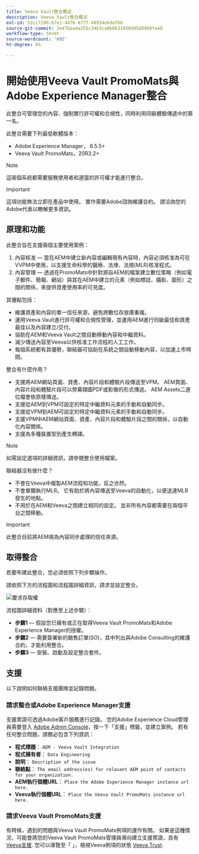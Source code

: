 ```yaml
---
title: Veeva Vault整合概述
description: Veeva Vault整合概述
exl-id: 52cc7290-b7e1-4476-877f-48934e6daf68
source-git-commit: 2e47baa4a255c34b3ca0b8631650dd5d8960fea8
workflow-type: tm+mt
source-wordcount: '692'
ht-degree: 0%

---
```


# 開始使用Veeva Vault PromoMats與Adobe Experience Manager整合

此整合可管理您的內容、強制實行許可權和合規性，同時利用同級體驗傳遞中的第一名。

此整合需要下列最低軟體版本：

* Adobe Experience Manager， 6.5.5+
* Veeva Vault PromoMats，20R3.2+

>[!NOTE]
>
>這兩個系統都需要服務使用者和適當的許可權才能進行整合。
>

>[!IMPORTANT]
>
>這項功能無法立即在產品中使用。 實作需要Adobe諮詢維護合約。 請洽詢您的Adobe代表以瞭解更多資訊。
>

## 原理和功能

此整合旨在支援兩個主要使用案例：

1. 內容核准 — 當在AEM中建立新內容或編輯現有內容時，內容必須核准為可在VVPM中使用，以支援生命科學的醫療、法律、法規(MLR)核准程式。
1. 內容管理 — 透過在PromoMats中針對源自AEM的檔案建立數位策略（例如電子郵件、簡報、網站）與其在AEM中建立的元素（例如標誌、攝影、圖形）之間的關係，來提供資產使用率的可見度。

其優點包括：

* 維護資產和內容的單一信任來源，避免跨數位存放庫重複。
* 運用Veeva Vault進行許可權和合規性管理，並運用AEM進行同級最佳和資產最佳以及內容建立/交付。
* 協助在AEM和Veeva Vault之間自動移動內容和中繼資料。
* 減少傳送內容至Veeva以供核准工作流程的人工工作。
* 每個系統都有其優勢，聯結器可協助在系統之間自動移動內容，以加速上市時間。

整合有什麼作用？

* 支援將AEM網站頁面、資產、內容片段和體驗片段傳送至VPM。 AEM頁面、內容片段和體驗片段可以熒幕擷圖PDF或影像的形式傳送。 AEM Assets二進位檔會依原樣傳送。
* 支援從AEM到VPM可設定的特定中繼資料元素的手動和自動同步。
* 支援從VPM到AEM可設定的特定中繼資料元素的手動和自動同步。
* 支援VPM中AEM網站頁面、資產、內容片段和體驗片段之間的關係，以自動化內容關係。
* 支援為多種裝置型別產生轉譯。

>[!NOTE]
>
>如需設定選項的詳細資訊，請參閱整合使用檔案。
>

聯結器沒有做什麼？

* 不會在Veeva中複製AEM流程和功能，反之亦然。
* 不會單獨執行MLR。 它有助於將內容傳送至Veeva的自動化，以便送達MLR發生的地點。
* 不用於在AEM和Veeva之間建立相同的設定。 並非所有內容都需要在兩個平台之間移動。


>[!IMPORTANT]
>
>此整合目前將AEM視為內容同步處理的信任來源。

## 取得整合

若要布建此整合，您必須依照下列步驟操作。

請依照下方的流程圖和流程圖詳細資訊，請求並設定整合。

![要求存取權](assets/integration-request.png)

流程圖詳細資料（對應至上述步驟）：

* **步驟1**  — 假設您已擁有或正在取得Veeva Vault PromoMats和Adobe Experience Manager的授權。
* **步驟2**  — 需要簽署新的銷售訂單(SO)，其中列出與Adobe Consulting的維護合約，才能利用整合。
* **步驟3**  — 安裝、啟動及設定整合套件。

## 支援

以下說明如何聯絡支援團隊並記錄問題。

### 請求整合或Adobe Experience Manager支援

支援票證可透過Adobe客戶服務進行記錄。 您的Adobe Experience Cloud管理員需要登入 [Adobe Admin Console](https://adminconsole.adobe.com/)，按一下「支援」標籤，並建立案例。 若有任何整合問題，請務必包含下列資訊：

* **程式標題**： `AEM - Veeva Vault Integration`
* **程式擁有者**： `Data Engineering`
* **說明**： `Description of the issue`
* **聯絡點**： `The email address(es) for relavant AEM point of contacts for your organization.`
* **AEM執行個體URL**： `Place the Adobe Experience Manager instance url here.`
* **Veeva執行個體URL**： `Place the Veeva Vault PromoMats instance url here.`

### 請求Veeva Vault PromoMats支援

有時候，遇到的問題與Veeva Vault PromoMats例項的運作有關。 如果是這種情況，可能會將您的Veeva Vault PromoMats管理員導向建立支援票證，具有 [Veeva支援](http://support.veeva.com/). 您可以導覽至「 」，檢視Veeva例項的狀態 [Veeva Trust](http://trust.veeva.com/).

